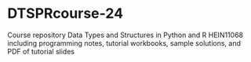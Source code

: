 # DTSPRcourse-24
Course repository Data Types and Structures in Python and R HEIN11068 including programming notes, tutorial workbooks, sample solutions, and PDF of tutorial slides
